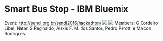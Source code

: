# Smart Bus Stop - IBM Bluemix
Event: http://sendi.org.br/sendi2016/hackathon/
![](https://image.ibb.co/fqWg7G/demo.gif)
![](https://image.ibb.co/dKmaZw/stop.jpg)
Members: G Cordeiro Libel, Natan S Reginaldo, Alexis F. M. dos Santos, Pedro Perotti e Maicon Rodrigues.
